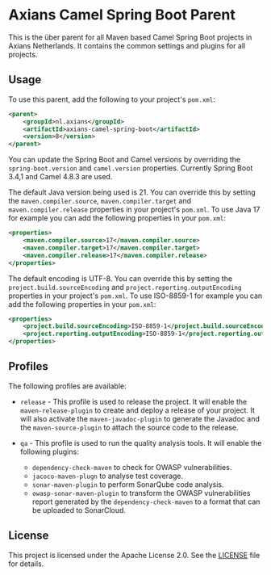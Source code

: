 # Axians Camel Spring Boot Parent

This is the über parent for all Maven based Camel Spring Boot projects in Axians Netherlands. It contains the common settings and plugins for all projects.

## Usage
To use this parent, add the following to your project's `pom.xml`:
```xml
<parent>
    <groupId>nl.axians</groupId>
    <artifactId>axians-camel-spring-boot</artifactId>
    <version>8</version>
</parent>
```

You can update the Spring Boot and Camel versions by overriding the `spring-boot.version` and `camel.version` properties. Currently Spring Boot 3.4,1 and Camel 4.8.3 are used.

The default Java version being used is 21. You can override this by setting the `maven.compiler.source`, `maven.compiler.target` and `maven.compiler.release` properties in your project's `pom.xml`. To use Java 17 for example you can add the following properties in your `pom.xml`:
```xml
<properties>
    <maven.compiler.source>17</maven.compiler.source>
    <maven.compiler.target>17</maven.compiler.target>
    <maven.compiler.release>17</maven.compiler.release>
</properties>
```
The default encoding is UTF-8. You can override this by setting the `project.build.sourceEncoding` and `project.reporting.outputEncoding` properties in your project's `pom.xml`. To use ISO-8859-1 for example you can add the following properties in your `pom.xml`:
```xml
<properties>
    <project.build.sourceEncoding>ISO-8859-1</project.build.sourceEncoding>
    <project.reporting.outputEncoding>ISO-8859-1</project.reporting.outputEncoding>
</properties>
```

## Profiles
The following profiles are available:
- `release` - This profile is used to release the project. It will enable the `maven-release-plugin` to create and deploy a release of your project. It will also activate the `maven-javadoc-plugin` to generate the Javadoc and the `maven-source-plugin` to attach the source code to the release.


- `qa` - This profile is used to run the quality analysis tools. It will enable the following plugins:
  - `dependency-check-maven` to check for OWASP vulnerabilities.
  - `jacoco-maven-plugn` to analyse test coverage.
  - `sonar-maven-plugin` to perform SonarQube code analysis.
  - `owasp-sonar-maven-plugin` to transform the OWASP vulnerabilities report generated by the `dependency-check-maven` to a format that can be uploaded to SonarCloud.

## License
This project is licensed under the Apache License 2.0. See the [LICENSE](LICENSE.md) file for details.


